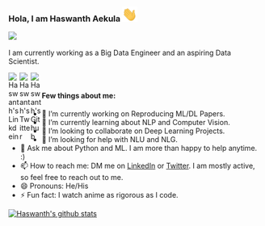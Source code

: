 ### Hola, I am Haswanth Aekula <img src="https://raw.githubusercontent.com/ABSphreak/ABSphreak/master/gifs/Hi.gif" width="30px">

![](https://komarev.com/ghpvc/?username=hassiahk&color=blue)

I am currently working as a Big Data Engineer and an aspiring Data Scientist.


<a href="https://linkedin.com/in/hassiahk/">
  <img align="left" alt="Haswanth's Linkdein" width="22px" src="https://cdn.jsdelivr.net/npm/simple-icons@v3/icons/linkedin.svg" />
</a>
<a href="https://twitter.com/hassiahk">
  <img align="left" alt="Haswanth's Twitter" width="22px" src="https://cdn.jsdelivr.net/npm/simple-icons@v3/icons/twitter.svg" />
</a>
<a href="https://github.com/hassiahk">
  <img align="left" alt="Haswanth's Github" width="22px" src="https://cdn.jsdelivr.net/npm/simple-icons@v3/icons/github.svg" />
</a>

<br/>

#### Few things about me:
- 🔭 I’m currently working on Reproducing ML/DL Papers.
- 🌱 I’m currently learning about NLP and Computer Vision.
- 👯 I’m looking to collaborate on Deep Learning Projects.
- 🤔 I’m looking for help with NLU and NLG.
- 💬 Ask me about Python and ML. I am more than happy to help anytime. :)
- 📫 How to reach me: DM me on [LinkedIn](https://www.linkedin.com/in/hassiahk/) or [Twitter](https://twitter.com/hassiahk). I am mostly active, so feel free to reach out to me.
- 😄 Pronouns: He/His
- ⚡ Fun fact: I watch anime as rigorous as I code.


[![Haswanth's github stats](https://github-readme-stats.vercel.app/api?username=hassiahk&hide=stars)](https://github.com/anuraghazra/github-readme-stats)
